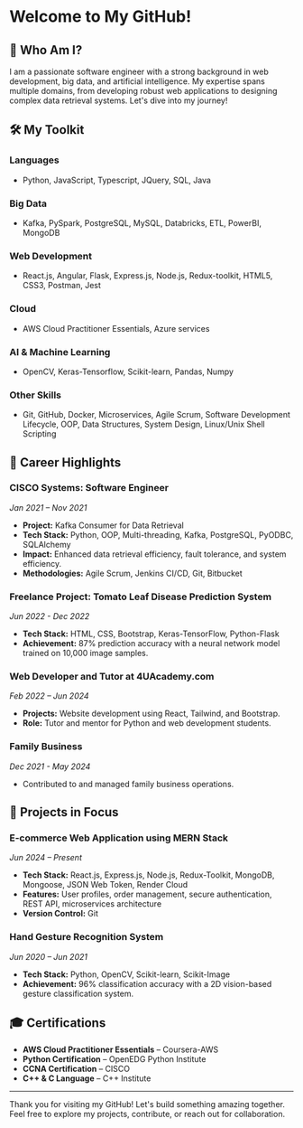 # Welcome to My GitHub!

## 🎯 Who Am I?
I am a passionate software engineer with a strong background in web development, big data, and artificial intelligence. My expertise spans multiple domains, from developing robust web applications to designing complex data retrieval systems. Let's dive into my journey!

## 🛠️ My Toolkit
### Languages
- Python, JavaScript, Typescript, JQuery, SQL, Java

### Big Data
- Kafka, PySpark, PostgreSQL, MySQL, Databricks, ETL, PowerBI, MongoDB

### Web Development
- React.js, Angular, Flask, Express.js, Node.js, Redux-toolkit, HTML5, CSS3, Postman, Jest

### Cloud
- AWS Cloud Practitioner Essentials, Azure services

### AI & Machine Learning
- OpenCV, Keras-Tensorflow, Scikit-learn, Pandas, Numpy

### Other Skills
- Git, GitHub, Docker, Microservices, Agile Scrum, Software Development Lifecycle, OOP, Data Structures, System Design, Linux/Unix Shell Scripting

## 🚀 Career Highlights
### CISCO Systems: Software Engineer
*Jan 2021 – Nov 2021*
- **Project:** Kafka Consumer for Data Retrieval
- **Tech Stack:** Python, OOP, Multi-threading, Kafka, PostgreSQL, PyODBC, SQLAlchemy
- **Impact:** Enhanced data retrieval efficiency, fault tolerance, and system efficiency.
- **Methodologies:** Agile Scrum, Jenkins CI/CD, Git, Bitbucket

### Freelance Project: Tomato Leaf Disease Prediction System
*Jun 2022 - Dec 2022*
- **Tech Stack:** HTML, CSS, Bootstrap, Keras-TensorFlow, Python-Flask
- **Achievement:** 87% prediction accuracy with a neural network model trained on 10,000 image samples.

### Web Developer and Tutor at 4UAcademy.com
*Feb 2022 – Jun 2024*
- **Projects:** Website development using React, Tailwind, and Bootstrap.
- **Role:** Tutor and mentor for Python and web development students.

### Family Business
*Dec 2021 - May 2024*
- Contributed to and managed family business operations.

## 🌟 Projects in Focus
### E-commerce Web Application using MERN Stack
*Jun 2024 – Present*
- **Tech Stack:** React.js, Express.js, Node.js, Redux-Toolkit, MongoDB, Mongoose, JSON Web Token, Render Cloud
- **Features:** User profiles, order management, secure authentication, REST API, microservices architecture
- **Version Control:** Git

### Hand Gesture Recognition System
*Jun 2020 – Jun 2021*
- **Tech Stack:** Python, OpenCV, Scikit-learn, Scikit-Image
- **Achievement:** 96% classification accuracy with a 2D vision-based gesture classification system.

## 🎓 Certifications
- **AWS Cloud Practitioner Essentials** – Coursera-AWS
- **Python Certification** – OpenEDG Python Institute
- **CCNA Certification** – CISCO
- **C++ & C Language** – C++ Institute

---

Thank you for visiting my GitHub! Let's build something amazing together. Feel free to explore my projects, contribute, or reach out for collaboration.

